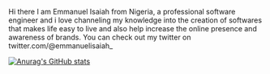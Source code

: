 Hi there
I am Emmanuel Isaiah from Nigeria, a professional software engineer and i love channeling my knowledge into the creation of softwares that makes life easy to live and also help increase the online presence and awareness of brands. You can check out my twitter on twitter.com/@emmanuelisaiah_

[![Anurag's GitHub stats](https://github-readme-stats.vercel.app/api?username=emmanuelisaiah)](https://github.com/anuraghazra/github-readme-stats)
